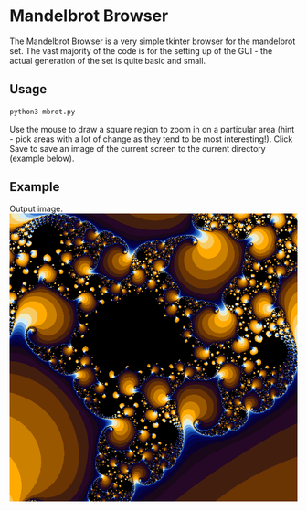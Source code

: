 # Mandelbrot Browser
The Mandelbrot Browser is a very simple tkinter browser for the mandelbrot set. The vast majority of the code is for the setting up of the GUI - the actual generation of the set is quite basic and small.

## Usage

```bash
python3 mbrot.py
```
Use the mouse to draw a square region to zoom in on a particular area (hint - pick areas with a lot of change as they tend to be most interesting!). Click Save to save an image of the current screen to the current directory (example below).

## Example
Output image.
![output](./output.png?raw=true)
